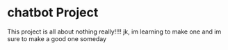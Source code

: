 # chatbot Project
 This project is all about nothing really!!!! jk, im learning to make one and im sure to make a good one someday
